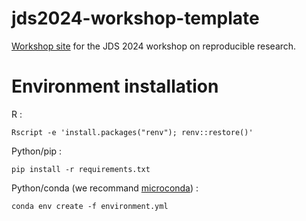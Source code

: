 # jds2024-workshop-template

[Workshop site](https://computo.sfds.asso.fr/jds2024-workshop/) for the JDS 2024 workshop on reproducible research.

# Environment installation

R
: 
```shell
Rscript -e 'install.packages("renv"); renv::restore()'
```

Python/pip
: 
```shell
pip install -r requirements.txt
```

Python/conda (we recommand [microconda](https://mamba.readthedocs.io/en/latest/installation/micromamba-installation.html))
: 
```shell
conda env create -f environment.yml
```
